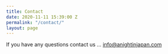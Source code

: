 ```yaml
---
title: Contact
date: 2020-11-11 15:39:00 Z
permalink: "/contact/"
layout: page
---
```


If you have any questions contact us … [info@anightinjapan.com](mailto:info@anightinjapan.com)